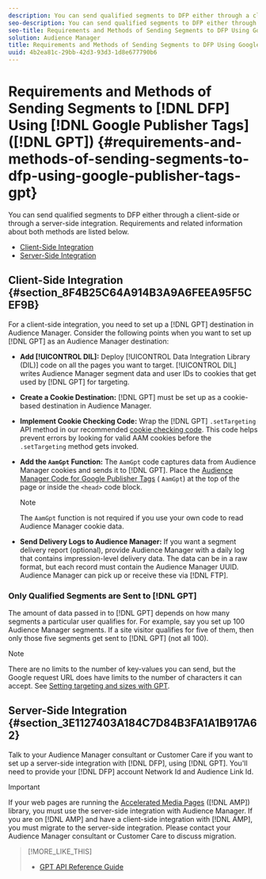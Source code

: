```yaml
---
description: You can send qualified segments to DFP either through a client-side or through a server-side integration. Requirements and related information about both methods are listed below.
seo-description: You can send qualified segments to DFP either through a client-side or through a server-side integration. Requirements and related information about both methods are listed below.
seo-title: Requirements and Methods of Sending Segments to DFP Using Google Publisher Tags (GPT)
solution: Audience Manager
title: Requirements and Methods of Sending Segments to DFP Using Google Publisher Tags (GPT)
uuid: 4b2ea81c-29bb-42d3-93d3-1d8e677790b6
---
```


# Requirements and Methods of Sending Segments to [!DNL DFP] Using [!DNL Google Publisher Tags] ([!DNL GPT]) {#requirements-and-methods-of-sending-segments-to-dfp-using-google-publisher-tags-gpt}

You can send qualified segments to DFP either through a client-side or through a server-side integration. Requirements and related information about both methods are listed below.

<ul class="simplelist"> 
 <li><a href="../../integration/gpt-aam-destination/gpt-aam-requirements.md#section_8F4B25C64A914B3A9A6FEEA95F5CEF9B"> Client-Side Integration</a> </li> 
 <li><a href="../../integration/gpt-aam-destination/gpt-aam-requirements.md#section_3E1127403A184C7D84B3FA1A1B917A62"> Server-Side Integration</a> </li> 
</ul>

## Client-Side Integration {#section_8F4B25C64A914B3A9A6FEEA95F5CEF9B}

For a client-side integration, you need to set up a [!DNL GPT] destination in Audience Manager. Consider the following points when you want to set up [!DNL GPT] as an Audience Manager destination:

* **Add [!UICONTROL DIL]:** Deploy [!UICONTROL Data Integration Library (DIL)] code on all the pages you want to target. [!UICONTROL DIL] writes Audience Manager segment data and user IDs to cookies that get used by [!DNL GPT] for targeting.

* **Create a Cookie Destination:** [!DNL GPT] must be set up as a cookie-based destination in Audience Manager.

* **Implement Cookie Checking Code:** Wrap the [!DNL GPT] `.setTargeting` API method in our recommended [cookie checking code](../../integration/gpt-aam-destination/gpt-aam-modify-api.md#concept_276DF2F702BE4D6180C855A7DE304097). This code helps prevent errors by looking for valid AAM cookies before the `.setTargeting` method gets invoked.

* **Add the `AamGpt` Function:** The `AamGpt` code captures data from Audience Manager cookies and sends it to [!DNL GPT]. Place the [Audience Manager Code for Google Publisher Tags](../../integration/gpt-aam-destination/gpt-aam-aamgpt-code.md#concept_C47C21701F0F437E823BABF4EB89E1DB) ( `AamGpt`) at the top of the page or inside the `<head>` code block.

  >[!NOTE]
  >
  >The `AamGpt` function is not required if you use your own code to read Audience Manager cookie data.

* **Send Delivery Logs to Audience Manager:** If you want a segment delivery report (optional), provide Audience Manager with a daily log that contains impression-level delivery data. The data can be in a raw format, but each record must contain the Audience Manager UUID. Audience Manager can pick up or receive these via [!DNL FTP].

### Only Qualified Segments are Sent to [!DNL GPT]

The amount of data passed in to [!DNL GPT] depends on how many segments a particular user qualifies for. For example, say you set up 100 Audience Manager segments. If a site visitor qualifies for five of them, then only those five segments get sent to [!DNL GPT] (not all 100).

>[!NOTE]
>
>There are no limits to the number of key-values you can send, but the Google request URL does have limits to the number of characters it can accept. See [Setting targeting and sizes with GPT](https://support.google.com/dfp_premium/bin/answer.py?hl=en&answer=1697712).

## Server-Side Integration {#section_3E1127403A184C7D84B3FA1A1B917A62}

Talk to your Audience Manager consultant or Customer Care if you want to set up a server-side integration with [!DNL DFP], using [!DNL GPT]. You'll need to provide your [!DNL DFP] account Network Id and Audience Link Id.

>[!IMPORTANT]
>
>If your web pages are running the [Accelerated Media Pages](https://www.ampproject.org/) ([!DNL AMP]) library, you must use the server-side integration with Audience Manager. If you are on [!DNL AMP] and have a client-side integration with [!DNL AMP], you must migrate to the server-side integration. Please contact your Audience Manager consultant or Customer Care to discuss migration.

>[!MORE_LIKE_THIS]
>
>* [GPT API Reference Guide](https://support.google.com/dfp_premium/bin/answer.py?hl=en&answer=1650154)
